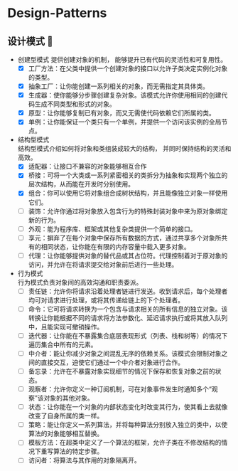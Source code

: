 # Design-Patterns
## 设计模式 :memo:
- 创建型模式
提供创建对象的机制， 能够提升已有代码的灵活性和可复用性。
  - [x] 工厂方法：在父类中提供一个创建对象的接口以允许子类决定实例化对象的类型。
  - [x] 抽象工厂：让你能创建一系列相关的对象，而无需指定其具体类。
  - [x] 生成器：使你能够分步骤创建复杂对象。该模式允许你使用相同的创建代码生成不同类型和形式的对象。
  - [x] 原型：让你能够复制已有对象，而又无需使代码依赖它们所属的类。
  - [x] 单例：让你能保证一个类只有一个单例，并提供一个访问该实例的全局节点。

- 结构型模式  
结构型模式介绍如何将对象和类组装成较大的结构， 并同时保持结构的灵活和高效。
  - [x] 适配器：让接口不兼容的对象能够相互合作
  - [x] 桥接：可将一个大类或一系列紧密相关的类拆分为抽象和实现两个独立的层次结构，从而能在开发时分别使用。
  - [x] 组合：你可以使用它将对象组合成树状结构，并且能像独立对象一样使用它们。
  - [ ] 装饰：允许你通过将对象放入包含行为的特殊封装对象中来为原对象绑定新的行为。
  - [ ] 外观：能为程序库、框架或其他复杂类提供一个简单的接口。
  - [ ] 享元：摒弃了在每个对象中保存所有数据的方式，通过共享多个对象所共有的相同状态，让你能在有限的内存容量中载入更多对象。
  - [ ] 代理：让你能够提供对象的替代品或其占位符。代理控制着对于原对象的访问，并允许在将请求提交给对象前后进行一些处理。

- 行为模式  
行为模式负责对象间的高效沟通和职责委派。
  - [ ] 责任链：允许你将请求沿着处理者链进行发送。收到请求后，每个处理者均可对请求进行处理，或将其传递给链上的下个处理者。
  - [ ] 命令：它可将请求转换为一个包含与请求相关的所有信息的独立对象。该转换让你能根据不同的请求将方法参数化、延迟请求执行或将其放入队列中，且能实现可撤销操作。
  - [ ] 迭代器：让你能在不暴露集合底层表现形式（列表、栈和树等）的情况下遍历集合中所有的元素。
  - [ ] 中介者：能让你减少对象之间混乱无序的依赖关系。该模式会限制对象之间的直接交互，迫使它们通过一个中介者对象进行合作。
  - [ ] 备忘录：允许在不暴露对象实现细节的情况下保存和恢复对象之前的状态。
  - [ ] 观察者：允许你定义一种订阅机制，可在对象事件发生时通知多个“观察”该对象的其他对象。
  - [ ] 状态：让你能在一个对象的内部状态变化时改变其行为，使其看上去就像改变了自身所属的类一样。
  - [ ] 策略：能让你定义一系列算法，并将每种算法分别放入独立的类中，以使算法的对象能够相互替换。
  - [ ] 模板方法：在超类中定义了一个算法的框架，允许子类在不修改结构的情况下重写算法的特定步骤。
  - [ ] 访问者：将算法与其作用的对象隔离开。